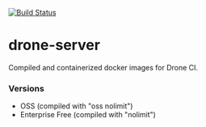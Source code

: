 [![Build Status](https://drone.kiwi-labs.net/api/badges/Diesel-Net/drone-server/status.svg)](https://drone.kiwi-labs.net/Diesel-Net/drone-server)
# drone-server

Compiled and containerized docker images for Drone CI.

### Versions
- OSS (compiled with "oss nolimit")
- Enterprise Free (compiled with "nolimit")
